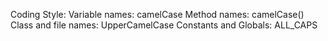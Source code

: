 
Coding Style:
Variable names: camelCase 
Method names: camelCase()
Class and file names: UpperCamelCase
Constants and Globals: ALL_CAPS

